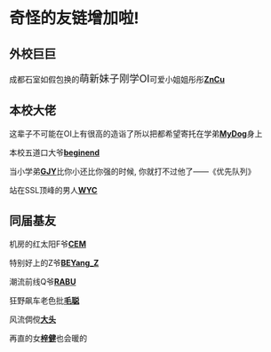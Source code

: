 # 奇怪的友链增加啦!

## 外校巨巨

成都石室如假包换的<font size="4">萌新妹子刚学OI</font>可爱小姐姐彤彤[**ZnCu**](https://blog.csdn.net/weixin_42750325)

## 本校大佬

这辈子不可能在OI上有很高的造诣了所以把都希望寄托在学弟[**MyDog**](https://www.cnblogs.com/Spare-No-Effort)身上

本校五道口大爷[**beginend**](https://blog.csdn.net/qq_33229466)

当小学弟[**GJY**](https://www.cnblogs.com/GJY-JURUO/)比你小还比你强的时候, 你就打不过他了——《优先队列》

站在SSL顶峰的男人[**WYC**](https://blog.csdn.net/Mr_wuyongcong)

## 同届基友

机房的红太阳F爷[**CEM**](https://blog.csdn.net/Eric1561759334)

特别好上的Z爷[**BEYang_Z**](https://www.cnblogs.com/Comfortable)

潮流前线Q爷[**RABU**](https://www.cnblogs.com/mastervan/)

狂野飙车老色批[**毛聪**](https://www.cnblogs.com/YYC-0304/)

风流倜傥[**大头**](https://blog.csdn.net/SSL_Yyx)

再直的女[**梓健**](https://www.cnblogs.com/zjzjzj/)也会暖的
